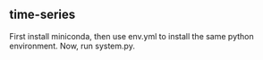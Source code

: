 time-series
------------------

First install miniconda, then use env.yml to install the same python environment. Now, run system.py.

